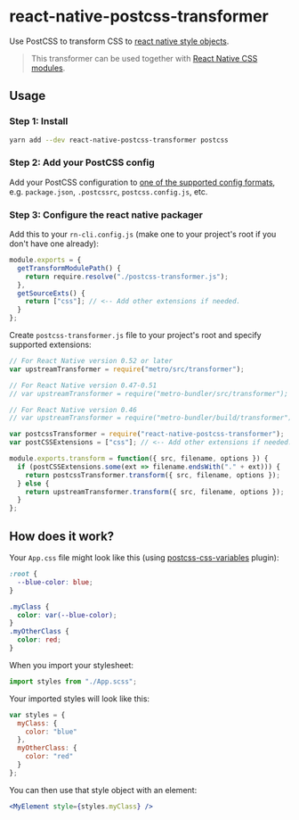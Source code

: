 # react-native-postcss-transformer

Use PostCSS to transform CSS to [react native style objects](https://facebook.github.io/react-native/docs/style.html).

> This transformer can be used together with [React Native CSS modules](https://github.com/kristerkari/react-native-css-modules).

## Usage

### Step 1: Install

```sh
yarn add --dev react-native-postcss-transformer postcss
```

### Step 2: Add your PostCSS config

Add your PostCSS configuration to [one of the supported config formats](https://github.com/michael-ciniawsky/postcss-load-config), e.g. `package.json`, `.postcssrc`, `postcss.config.js`, etc.

### Step 3: Configure the react native packager

Add this to your `rn-cli.config.js` (make one to your project's root if you don't have one already):

```js
module.exports = {
  getTransformModulePath() {
    return require.resolve("./postcss-transformer.js");
  },
  getSourceExts() {
    return ["css"]; // <-- Add other extensions if needed.
  }
};
```

Create `postcss-transformer.js` file to your project's root and specify supported extensions:

```js
// For React Native version 0.52 or later
var upstreamTransformer = require("metro/src/transformer");

// For React Native version 0.47-0.51
// var upstreamTransformer = require("metro-bundler/src/transformer");

// For React Native version 0.46
// var upstreamTransformer = require("metro-bundler/build/transformer");

var postcssTransformer = require("react-native-postcss-transformer");
var postCSSExtensions = ["css"]; // <-- Add other extensions if needed.

module.exports.transform = function({ src, filename, options }) {
  if (postCSSExtensions.some(ext => filename.endsWith("." + ext))) {
    return postcssTransformer.transform({ src, filename, options });
  } else {
    return upstreamTransformer.transform({ src, filename, options });
  }
};
```

## How does it work?

Your `App.css` file might look like this (using [postcss-css-variables](https://github.com/MadLittleMods/postcss-css-variables) plugin):

```css
:root {
  --blue-color: blue;
}

.myClass {
  color: var(--blue-color);
}
.myOtherClass {
  color: red;
}
```

When you import your stylesheet:

```js
import styles from "./App.scss";
```

Your imported styles will look like this:

```js
var styles = {
  myClass: {
    color: "blue"
  },
  myOtherClass: {
    color: "red"
  }
};
```

You can then use that style object with an element:

```jsx
<MyElement style={styles.myClass} />
```
